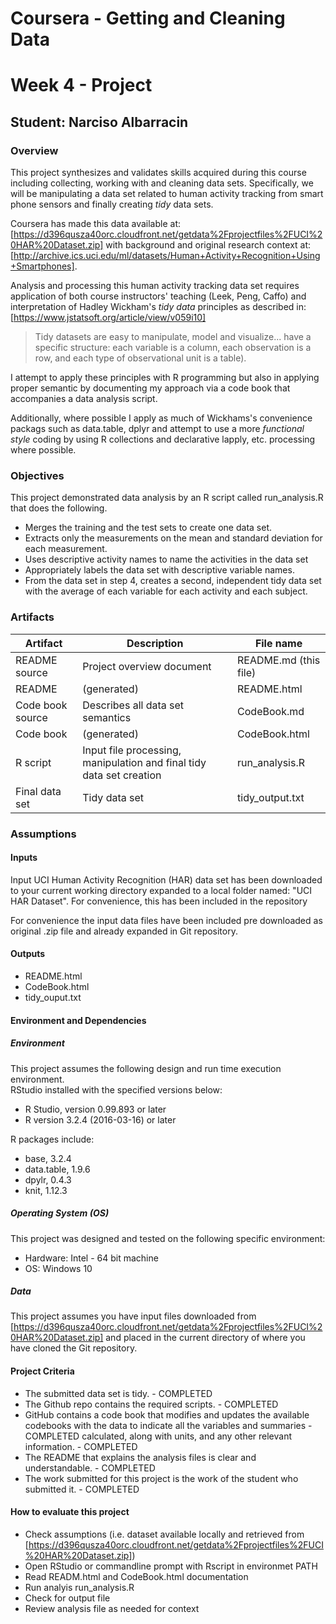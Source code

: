 # Coursera - Getting and Cleaning Data
# Week 4 - Project
## Student:  Narciso Albarracin

### Overview
This project synthesizes and validates skills acquired during this course including collecting, working with and cleaning data sets.  Specifically, we will be manipulating a data set related to human activity tracking from smart phone sensors and finally creating *tidy* data sets.  

Coursera has made this data available at:  [https://d396qusza40orc.cloudfront.net/getdata%2Fprojectfiles%2FUCI%20HAR%20Dataset.zip] with background and original research context at:  [http://archive.ics.uci.edu/ml/datasets/Human+Activity+Recognition+Using+Smartphones].

Analysis and processing this human activity tracking data set requires application of both course instructors' teaching (Leek, Peng, Caffo) and interpretation of Hadley Wickham's *tidy data* principles as described in:  [https://www.jstatsoft.org/article/view/v059i10]

> Tidy datasets are easy to manipulate, model and visualize... have a specific structure: each variable is a column, each observation is a row, and each type of observational unit is a table).

I attempt to apply these principles with R programming but also in applying proper semantic by documenting my approach via a code book that accompanies a data analysis script.

Additionally, where possible I apply as much of Wickhams's convenience packags such as data.table, dplyr and attempt to use a more *functional style* coding by using R collections and declarative lapply, etc. processing where possible.

### Objectives

This project demonstrated data analysis by an R script called run_analysis.R that does the following.

- Merges the training and the test sets to create one data set.
- Extracts only the measurements on the mean and standard deviation for each measurement.
- Uses descriptive activity names to name the activities in the data set
- Appropriately labels the data set with descriptive variable names.
- From the data set in step 4, creates a second, independent tidy data set with the average of each variable for each activity and each subject.

### Artifacts

Artifact | Description | File name
-------- | ----------- | ---------
README source   | Project overview document | README.md (this file)
README | (generated) | README.html
Code book source | Describes all data set semantics | CodeBook.md
Code book | (generated) | CodeBook.html
R script | Input file processing, manipulation and final tidy data set creation | run_analysis.R
Final data set | Tidy data set| tidy_output.txt

### Assumptions

#### Inputs
Input UCI Human Activity Recognition (HAR) data set has been downloaded to your current working directory expanded to a local folder named:  "UCI HAR Dataset".  For convenience, this has been included in the repository

For convenience the input data files have been included pre downloaded as original .zip file and already expanded in Git repository.

#### Outputs
- README.html
- CodeBook.html
- tidy_ouput.txt

#### Environment and Dependencies

##### Environment
This project assumes the following design and run time execution environment.  
RStudio installed with the specified versions below:

- R Studio, version 0.99.893 or later
- R version 3.2.4 (2016-03-16) or later

R packages include:

- base, 3.2.4
- data.table, 1.9.6  
- dpylr, 0.4.3
- knit, 1.12.3

##### Operating System (OS)
This project was designed and tested on the following specific environment:
- Hardware:  Intel - 64 bit machine
- OS: Windows 10

##### Data
This project assumes you have input files downloaded from [https://d396qusza40orc.cloudfront.net/getdata%2Fprojectfiles%2FUCI%20HAR%20Dataset.zip] and placed in the current directory of where you have cloned the Git repository.  

#### Project Criteria

- The submitted data set is tidy. - COMPLETED
- The Github repo contains the required scripts. - COMPLETED
- GitHub contains a code book that modifies and updates the available codebooks with the data to indicate all the variables and summaries - COMPLETED calculated, along with units, and any other relevant information. - COMPLETED
- The README that explains the analysis files is clear and understandable. - COMPLETED
- The work submitted for this project is the work of the student who submitted it. - COMPLETED

#### How to evaluate this project

- Check assumptions (i.e. dataset available locally and retrieved from [https://d396qusza40orc.cloudfront.net/getdata%2Fprojectfiles%2FUCI%20HAR%20Dataset.zip])
- Open RStudio or commandline prompt with Rscript in environmet PATH
- Read READM.html and CodeBook.html documentation
- Run analyis run_analysis.R
- Check for output file
- Review analysis file as needed for context
 